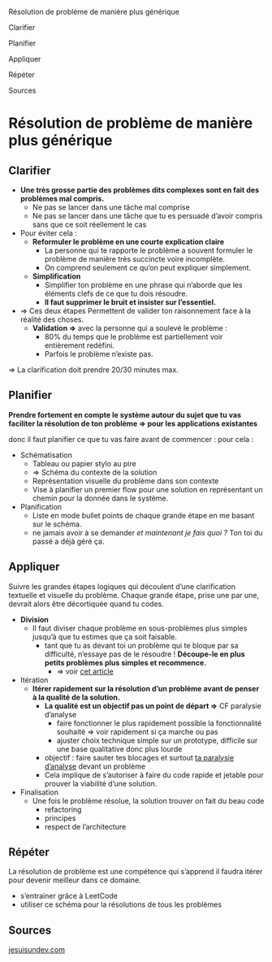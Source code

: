 Résolution de problème de manière plus générique

Clarifier

Planifier

Appliquer

Répéter

Sources

# Résolution de problème de manière plus générique

## Clarifier

- **Une très grosse partie des problèmes dits complexes sont en fait des problèmes mal compris.**
    - Ne pas se lancer dans une tâche mal comprise
    - Ne pas se lancer dans une tâche que tu es persuadé d’avoir compris sans que ce soit réellement le cas
- Pour éviter cela :
    - **Reformuler le problème en une courte explication claire**
        - La personne qui te rapporte le problème a souvent formuler le problème de manière très succincte voire incomplète.
        - On comprend seulement ce qu’on peut expliquer simplement.
    - **Simplification**
        - Simplifier ton problème en une phrase qui n’aborde que les éléments clefs de ce que tu dois résoudre. 
        - **Il faut supprimer le bruit et insister sur l’essentiel.**
- ⇒ Ces deux étapes Permettent de valider ton raisonnement face à la réalité des choses.
    - **Validation ⇒** avec la personne qui a soulevé le problème :
        - 80% du temps que le problème est partiellement voir entièrement redéfini.
        - Parfois le problème n’existe pas.

⇒ La clarification doit prendre 20/30 minutes max.

## Planifier

**Prendre fortement en compte le système autour du sujet que tu vas faciliter la résolution de ton problème ⇒ pour les applications existantes**

donc il faut planifier ce que tu vas faire avant de commencer : pour cela :

- Schématisation
    - Tableau ou papier stylo au pire
    - ⇒ Schéma du contexte de la solution
    - Représentation visuelle du problème dans son contexte
    - Vise à planifier un premier flow pour une solution en représentant un chemin pour la donnée dans le système.
- Planification
    - Liste en mode bullet points de chaque grande étape en me basant sur le schéma.
    - ne jamais avoir à se demander _et maintenant je fais quoi ?_ Ton toi du passé a déjà géré ça.

## Appliquer

Suivre les grandes étapes logiques qui découlent d’une clarification textuelle et visuelle du problème. Chaque grande étape, prise une par une, devrait alors être décortiquée quand tu codes.

- **Division**
    - Il faut diviser chaque problème en sous-problèmes plus simples jusqu’à que tu estimes que ça soit faisable.
        - tant que tu as devant toi un problème qui te bloque par sa difficulté, n’essaye pas de le résoudre ! **Découpe-le en plus petits problèmes plus simples et recommence.**
            - ⇒ voir [cet article](https://jeremymouzin.com/blog/apprendre-algorithmique-cas-etude-algorithme/)
- Itération
    - **Itérer rapidement sur la résolution d’un problème avant de penser à la qualité de la solution.**
        - **La qualité est un objectif pas un point de départ ⇒** CF paralysie d’analyse
            - faire fonctionner le plus rapidement possible la fonctionnalité souhaité ⇒ voir rapidement si ça marche ou pas
            - ajuster choix technique simple sur un prototype, difficile sur une base qualitative donc plus lourde
        - objectif : faire sauter tes blocages et surtout [ta paralysie d’analyse](https://fr.wikipedia.org/wiki/Paralysie_d%27analyse) devant un problème
        - Cela implique de s’autoriser à faire du code rapide et jetable pour prouver la viabilité d’une solution.
- Finalisation
    - Une fois le problème résolue, la solution trouver on fait du beau code
        - refactoring
        - principes
        - respect de l’architecture

## Répéter

La résolution de problème est une compétence qui s’apprend il faudra itérer pour devenir meilleur dans ce domaine.

- s’entrainer grâce à LeetCode
- utiliser ce schéma pour la résolutions de tous les problèmes

## Sources

[jesuisundev.com](https://www.jesuisundev.com/resolution-de-problemes/)